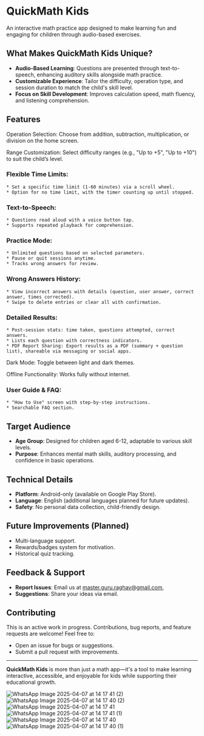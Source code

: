 # QuickMath Kids

An interactive math practice app designed to make learning fun and engaging for children through audio-based exercises.

## What Makes QuickMath Kids Unique?

- **Audio-Based Learning**: Questions are presented through text-to-speech, enhancing auditory skills alongside math practice.
- **Customizable Experience**: Tailor the difficulty, operation type, and session duration to match the child's skill level.
- **Focus on Skill Development**: Improves calculation speed, math fluency, and listening comprehension.

## Features
  Operation Selection: Choose from addition, subtraction, multiplication, or division on the home screen.
  
  Range Customization: Select difficulty ranges (e.g., "Up to +5", "Up to +10") to suit the child’s level.
  
  ### Flexible Time Limits:
    * Set a specific time limit (1-60 minutes) via a scroll wheel.
    * Option for no time limit, with the timer counting up until stopped.
    
  ### Text-to-Speech:
    * Questions read aloud with a voice button tap.
    * Supports repeated playback for comprehension.
    
  ### Practice Mode:
    * Unlimited questions based on selected parameters.
    * Pause or quit sessions anytime.
    * Tracks wrong answers for review.
    
  ### Wrong Answers History:
    * View incorrect answers with details (question, user answer, correct answer, times corrected).
    * Swipe to delete entries or clear all with confirmation.
    
  ### Detailed Results:
    * Post-session stats: time taken, questions attempted, correct answers.
    * Lists each question with correctness indicators.
    * PDF Report Sharing: Export results as a PDF (summary + question list), shareable via messaging or social apps.
    
  Dark Mode: Toggle between light and dark themes.
  
  Offline Functionality: Works fully without internet.
  
  ### User Guide & FAQ:
    * "How to Use" screen with step-by-step instructions.
    * Searchable FAQ section.

## Target Audience

- **Age Group**: Designed for children aged 6-12, adaptable to various skill levels.
- **Purpose**: Enhances mental math skills, auditory processing, and confidence in basic operations.

## Technical Details

- **Platform**: Android-only (available on Google Play Store).
- **Language**: English (additional languages planned for future updates).
- **Safety**: No personal data collection, child-friendly design.

## Future Improvements (Planned)

- Multi-language support.
- Rewards/badges system for motivation.
- Historical quiz tracking.

## Feedback & Support

- **Report Issues**: Email us at master.guru.raghav@gmail.com,
- **Suggestions**: Share your ideas via email.

## Contributing

This is an active work in progress. Contributions, bug reports, and feature requests are welcome! Feel free to:
- Open an issue for bugs or suggestions.
- Submit a pull request with improvements.

---

**QuickMath Kids** is more than just a math app—it's a tool to make learning interactive, accessible, and enjoyable for kids while supporting their educational growth.

![WhatsApp Image 2025-04-07 at 14 17 41 (2)](https://github.com/user-attachments/assets/f7c17a13-6ba2-4466-88a7-ce80c0cd4763)
![WhatsApp Image 2025-04-07 at 14 17 40 (2)](https://github.com/user-attachments/assets/5964ac34-1b9e-4eb5-a2c3-aeca8a15bf22)
![WhatsApp Image 2025-04-07 at 14 17 41](https://github.com/user-attachments/assets/423d0db4-3b93-4563-a6bc-3eac3175bf2a)
![WhatsApp Image 2025-04-07 at 14 17 41 (1)](https://github.com/user-attachments/assets/e50027b2-77b5-4ba4-adc1-bcf1b51209fd)
![WhatsApp Image 2025-04-07 at 14 17 40](https://github.com/user-attachments/assets/420e29ff-c62a-4758-81f8-2e77844a8eb5)
![WhatsApp Image 2025-04-07 at 14 17 40 (1)](https://github.com/user-attachments/assets/8a39db2a-16fd-4c55-b8ed-41cff41e9335)



